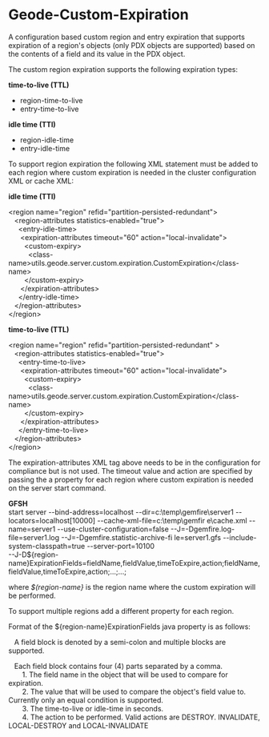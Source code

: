 # Geode-Custom-Expiration

A configuration based custom region and entry expiration that supports expiration of a region's objects (only PDX objects are supported)  based on the contents of a field and its value in the PDX object.

The custom region expiration supports the following expiration types:

  **time-to-live (TTL)**
  - region-time-to-live 
  - entry-time-to-live
  
  **idle time (TTI)**
  - region-idle-time 
  - entry-idle-time

To support region expiration the following XML statement must be added to each region where custom expiration is needed in the cluster configuration XML or cache XML:

**idle time (TTI)**

<region name="region" refid="partition-persisted-redundant"\>  
&nbsp;&nbsp;&nbsp;<region-attributes statistics-enabled="true"\>  
&nbsp;&nbsp;&nbsp;&nbsp;&nbsp;<entry-idle-time\>  
&nbsp;&nbsp;&nbsp;&nbsp;&nbsp;&nbsp;<expiration-attributes timeout="60" action="local-invalidate"\>  
&nbsp;&nbsp;&nbsp;&nbsp;&nbsp;&nbsp;&nbsp;&nbsp;<custom-expiry\>  
&nbsp;&nbsp;&nbsp;&nbsp;&nbsp;&nbsp;&nbsp;&nbsp;&nbsp;&nbsp;<class-name\>utils.geode.server.custom.expiration.CustomExpiration</class-name\>   
&nbsp;&nbsp;&nbsp;&nbsp;&nbsp;&nbsp;&nbsp;&nbsp;</custom-expiry\>  
&nbsp;&nbsp;&nbsp;&nbsp;&nbsp;&nbsp;</expiration-attributes\>  
&nbsp;&nbsp;&nbsp;&nbsp;&nbsp;</entry-idle-time\>  
&nbsp;&nbsp;&nbsp;</region-attributes\>  
</region\>  

**time-to-live (TTL)**

<region name="region" refid="partition-persisted-redundant" \>  
&nbsp;&nbsp;&nbsp;<region-attributes statistics-enabled="true"\>  
&nbsp;&nbsp;&nbsp;&nbsp;&nbsp;<entry-time-to-live\>  
&nbsp;&nbsp;&nbsp;&nbsp;&nbsp;&nbsp;<expiration-attributes timeout="60" action="local-invalidate"\>  
&nbsp;&nbsp;&nbsp;&nbsp;&nbsp;&nbsp;&nbsp;&nbsp;<custom-expiry\>  
&nbsp;&nbsp;&nbsp;&nbsp;&nbsp;&nbsp;&nbsp;&nbsp;&nbsp;&nbsp;<class-name\>utils.geode.server.custom.expiration.CustomExpiration</class-name\>  
&nbsp;&nbsp;&nbsp;&nbsp;&nbsp;&nbsp;&nbsp;&nbsp;</custom-expiry\>  
&nbsp;&nbsp;&nbsp;&nbsp;&nbsp;&nbsp;</expiration-attributes\>  
&nbsp;&nbsp;&nbsp;&nbsp;&nbsp;</entry-time-to-live\>  
&nbsp;&nbsp;&nbsp;</region-attributes\>  
</region\>  


The expiration-attributes XML tag above needs to be in the configuration for compliance but is not used. The timeout value and action are specified by passing the a property for each region where custom expiration is needed on the server start command.

**GFSH**  
start server --bind-address=localhost --dir=c:\temp\gemfire\server1 --locators=localhost[10000] --cache-xml-file=c:\temp\gemfir
e\cache.xml --name=server1 --use-cluster-configuration=false --J=-Dgemfire.log-file=server1.log --J=-Dgemfire.statistic-archive-fi
le=server1.gfs --include-system-classpath=true --server-port=10100  
--J-D${region-name}ExpirationFields=fieldName,fieldValue,timeToExpire,action;fieldName,fieldValue,timeToExpire,action;...;...;

where *$(region-name}* is the region name where the custom expiration will be performed.

To support multiple regions add a different property for each region.

Format of the ${region-name}ExpirationFields java property is as follows:  

&nbsp;&nbsp;&nbsp;A field block is denoted by a semi-colon and multiple blocks are supported. 

&nbsp;&nbsp;&nbsp;Each field block contains four (4) parts separated by a comma.   
&nbsp;&nbsp;&nbsp;&nbsp;&nbsp;&nbsp;&nbsp;1. The field name in the object that will be used to compare for expiration.  
&nbsp;&nbsp;&nbsp;&nbsp;&nbsp;&nbsp;&nbsp;2. The value that will be used to compare the object's field value to. Currently only an equal condition is supported.    
&nbsp;&nbsp;&nbsp;&nbsp;&nbsp;&nbsp;&nbsp;3. The time-to-live or idle-time in seconds.  
&nbsp;&nbsp;&nbsp;&nbsp;&nbsp;&nbsp;&nbsp;4. The action to be performed. Valid actions are DESTROY. INVALIDATE, LOCAL-DESTROY and LOCAL-INVALIDATE  
